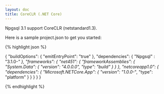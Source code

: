 ```yaml
---
layout: doc
title: CoreCLR (.NET Core)
---
```


Npgsql 3.1 support CoreCLR (netstandard1.3).

Here is a sample project.json to get you started:

{% highlight json %}

{
  "buildOptions": {
    "emitEntryPoint": "true"
  },
  "dependencies": {
    "Npgsql" : "3.1.0-*"
  },
  "frameworks": {
    "net451": {
      "frameworkAssemblies": {
        "System.Data": { "version": "4.0.0.0", "type": "build" }
      }
    },
    "netcoreapp1.0": {
      "dependencies": {
        "Microsoft.NETCore.App": {
          "version": "1.0.0-*",
          "type": "platform"
        }
      }
    }
  }
}

{% endhighlight %}

